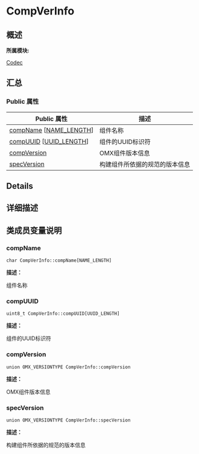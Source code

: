 # CompVerInfo


## **概述**

**所属模块:**

[Codec](_codec.md)


## **汇总**


### Public 属性

  | Public&nbsp;属性 | 描述 | 
| -------- | -------- |
| [compName](#compname)&nbsp;[[NAME_LENGTH](_codec.md#gaf71324c57f05ff9e24bd384925dd6b17)] | 组件名称 | 
| [compUUID](#compuuid)&nbsp;[[UUID_LENGTH](_codec.md#ga9226162b034cc837cd977f0fcf611c2c)] | 组件的UUID标识符 | 
| [compVersion](#compversion) | OMX组件版本信息 | 
| [specVersion](#specversion) | 构建组件所依据的规范的版本信息 | 


## **Details**


## **详细描述**


## **类成员变量说明**


### compName

  
```
char CompVerInfo::compName[NAME_LENGTH]
```

**描述：**

组件名称


### compUUID

  
```
uint8_t CompVerInfo::compUUID[UUID_LENGTH]
```

**描述：**

组件的UUID标识符


### compVersion

  
```
union OMX_VERSIONTYPE CompVerInfo::compVersion
```

**描述：**

OMX组件版本信息


### specVersion

  
```
union OMX_VERSIONTYPE CompVerInfo::specVersion
```

**描述：**

构建组件所依据的规范的版本信息

